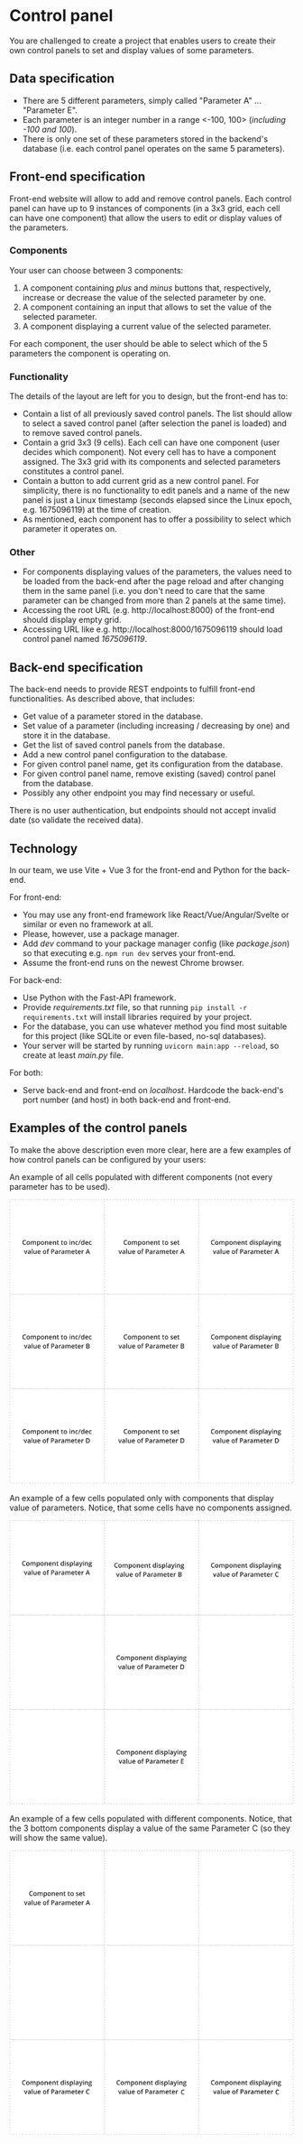 # Control panel

You are challenged to create a project that enables users to create their own control panels to set and display values
of some parameters. 



## Data specification

- There are 5 different parameters, simply called "Parameter A" ... "Parameter E".
- Each parameter is an integer number in a range <-100, 100> (*including -100 and 100*).
- There is only one set of these parameters stored in the backend's database (i.e. each control panel operates on the 
same 5 parameters).



## Front-end specification 

Front-end website will allow to add and remove control panels. 
Each control panel can have up to 9 instances of components (in a 3x3 grid, each cell can have one component) 
that allow the users to edit or display values of the parameters. 


### Components

Your user can choose between 3 components:

1) A component containing *plus* and *minus* buttons that, respectively, increase or decrease the value of 
the selected parameter by one.
2) A component containing an input that allows to set the value of the selected parameter.
3) A component displaying a current value of the selected parameter.  

For each component, the user should be able to select which of the 5 parameters the component is operating on.   


### Functionality

The details of the layout are left for you to design, but the front-end has to:

- Contain a list of all previously saved control panels. The list should allow to select a saved control
panel (after selection the panel is loaded) and to remove saved control panels.  
- Contain a grid 3x3 (9 cells). Each cell can have one component (user decides which component). Not every cell has to 
have a component assigned. The 3x3 grid with its components and selected parameters constitutes a control panel. 
- Contain a button to add current grid as a new control panel. For simplicity, there is no functionality to edit panels
and a name of the new panel is just a Linux timestamp (seconds elapsed since the Linux epoch, e.g. 1675096119)
at the time of creation.
- As mentioned, each component has to offer a possibility to select which parameter it operates on. 


### Other

- For components displaying values of the parameters, the values need to be loaded from the back-end after the page
reload and after changing them in the same panel (i.e. you don't need to care that the same parameter can be changed
from more than 2 panels at the same time).
- Accessing the root URL (e.g. http://localhost:8000) of the front-end should display empty grid.
- Accessing URL like e.g. http://localhost:8000/1675096119 should load control panel named *1675096119*.



## Back-end specification 

The back-end needs to provide REST endpoints to fulfill front-end functionalities. As described above, that includes:

- Get value of a parameter stored in the database.
- Set value of a parameter (including increasing / decreasing by one) and store it in the database.
- Get the list of saved control panels from the database.
- Add a new control panel configuration to the database.
- For given control panel name, get its configuration from the database.
- For given control panel name, remove existing (saved) control panel from the database.
- Possibly any other endpoint you may find necessary or useful. 

There is no user authentication, but endpoints should not accept invalid date (so validate the received data). 



## Technology 

In our team, we use Vite + Vue 3 for the front-end and Python for the back-end.

For front-end:
- You may use any front-end framework like React/Vue/Angular/Svelte or similar or even no framework at all.
- Please, however, use a package manager.
- Add *dev* command to your package manager config (like *package.json*) so that executing e.g. `npm run dev` serves your front-end.
- Assume the front-end runs on the newest Chrome browser. 

For back-end:
- Use Python with the Fast-API framework. 
- Provide *requirements.txt* file, so that running `pip install -r requirements.txt` will install libraries required 
by your project.
- For the database, you can use whatever method you find most suitable for this project (like SQLite or even file-based, no-sql databases).
- Your server will be started by running `uvicorn main:app --reload`, so create at least *main.py* file. 

For both:
- Serve back-end and front-end on *localhost*. Hardcode the back-end's port number (and host) in both back-end and front-end. 



## Examples of the control panels

To make the above description even more clear, here are a few examples of how control panels can be configured by 
your users:

An example of all cells populated with different components (not every parameter has to be used).

![example1.png](example1.png)


An example of a few cells populated only with components that display value of parameters. Notice, that some cells 
have no components assigned. 

![example2.png](example2.png)


An example of a few cells populated with different components. Notice, that the 3 bottom components display 
a value of the same Parameter C (so they will show the same value).

![example3.png](example3.png)